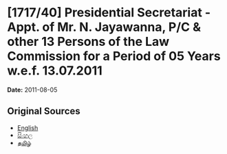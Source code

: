 # [1717/40] Presidential Secretariat - Appt. of Mr. N. Jayawanna, P/C & other 13 Persons of the Law Commission for a Period of 05 Years w.e.f. 13.07.2011

**Date:** 2011-08-05

## Original Sources

- [English](https://documents.gov.lk/view/extra-gazettes/2011/8/1717-40_E.pdf)
- [සිංහල](https://documents.gov.lk/view/extra-gazettes/2011/8/1717-40_S.pdf)
- [தமிழ்](https://documents.gov.lk/view/extra-gazettes/2011/8/1717-40_T.pdf)
